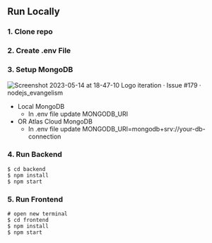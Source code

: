 
## Run Locally

### 1. Clone repo

### 2. Create .env File

### 3. Setup MongoDB
![Screenshot 2023-05-14 at 18-47-10 Logo iteration · Issue #179 · nodejs_evangelism](https://github.com/karimRezeika/CRUDjs/assets/105077791/1fd31c23-f41c-40a6-92fe-88d7e47b3aeb) 
- Local MongoDB
  - In .env file update MONGODB_URI
- OR Atlas Cloud MongoDB
  - In .env file update MONGODB_URI=mongodb+srv://your-db-connection

### 4. Run Backend

```
$ cd backend
$ npm install
$ npm start
```

### 5. Run Frontend

```
# open new terminal
$ cd frontend
$ npm install
$ npm start
```

